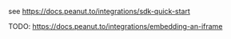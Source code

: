 see https://docs.peanut.to/integrations/sdk-quick-start

TODO: https://docs.peanut.to/integrations/embedding-an-iframe